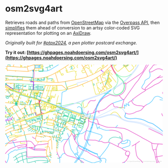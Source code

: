 # osm2svg4art

Retrieves roads and paths from [OpenStreetMap](https://www.openstreetmap.org/) via the [Overpass API](https://wiki.openstreetmap.org/wiki/Overpass_API), then [simplifies](http://mourner.github.io/simplify-js/) them ahead of conversion to an artsy color-coded SVG representation for plotting on an [AxiDraw](https://axidraw.com).

*Originally built for [#ptpx2024](https://mastodon.social/tags/ptpx2024), a pen plotter postcard exchange.*

**Try it out: [https://ghpages.noahdoersing.com/osm2svg4art/](https://ghpages.noahdoersing.com/osm2svg4art/)**

![](example.svg)
